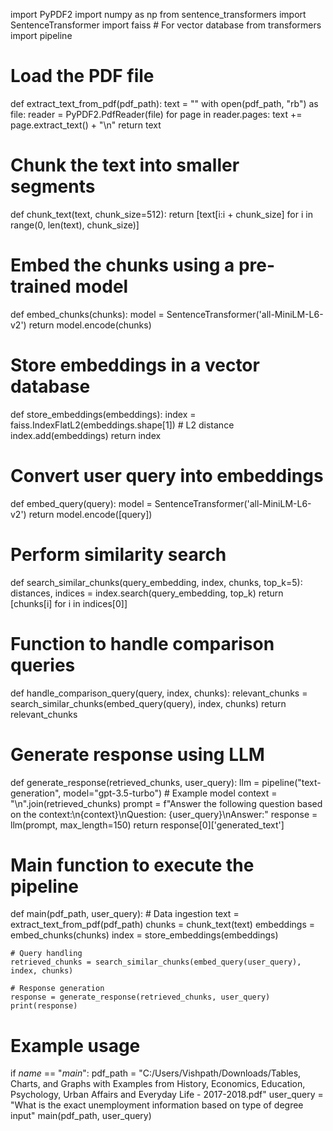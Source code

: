 import PyPDF2
import numpy as np
from sentence_transformers import SentenceTransformer
import faiss  # For vector database
from transformers import pipeline

# Load the PDF file
def extract_text_from_pdf(pdf_path):
    text = ""
    with open(pdf_path, "rb") as file:
        reader = PyPDF2.PdfReader(file)
        for page in reader.pages:
            text += page.extract_text() + "\n"
    return text

# Chunk the text into smaller segments
def chunk_text(text, chunk_size=512):
    return [text[i:i + chunk_size] for i in range(0, len(text), chunk_size)]

# Embed the chunks using a pre-trained model
def embed_chunks(chunks):
    model = SentenceTransformer('all-MiniLM-L6-v2')
    return model.encode(chunks)

# Store embeddings in a vector database
def store_embeddings(embeddings):
    index = faiss.IndexFlatL2(embeddings.shape[1])  # L2 distance
    index.add(embeddings)
    return index

# Convert user query into embeddings
def embed_query(query):
    model = SentenceTransformer('all-MiniLM-L6-v2')
    return model.encode([query])

# Perform similarity search
def search_similar_chunks(query_embedding, index, chunks, top_k=5):
    distances, indices = index.search(query_embedding, top_k)
    return [chunks[i] for i in indices[0]]

# Function to handle comparison queries
def handle_comparison_query(query, index, chunks):
    relevant_chunks = search_similar_chunks(embed_query(query), index, chunks)
    return relevant_chunks

# Generate response using LLM
def generate_response(retrieved_chunks, user_query):
    llm = pipeline("text-generation", model="gpt-3.5-turbo")  # Example model
    context = "\n".join(retrieved_chunks)
    prompt = f"Answer the following question based on the context:\n{context}\nQuestion: {user_query}\nAnswer:"
    response = llm(prompt, max_length=150)
    return response[0]['generated_text']

# Main function to execute the pipeline
def main(pdf_path, user_query):
    # Data ingestion
    text = extract_text_from_pdf(pdf_path)
    chunks = chunk_text(text)
    embeddings = embed_chunks(chunks)
    index = store_embeddings(embeddings)

    # Query handling
    retrieved_chunks = search_similar_chunks(embed_query(user_query), index, chunks)

    # Response generation
    response = generate_response(retrieved_chunks, user_query)
    print(response)

# Example usage
if _name_ == "_main_":
    pdf_path = "C:/Users/Vishpath/Downloads/Tables, Charts, and Graphs with Examples from History, Economics, Education, Psychology, Urban Affairs and Everyday Life - 2017-2018.pdf"
    user_query = "What is the exact unemployment information based on type of degree input" 
    main(pdf_path, user_query)

